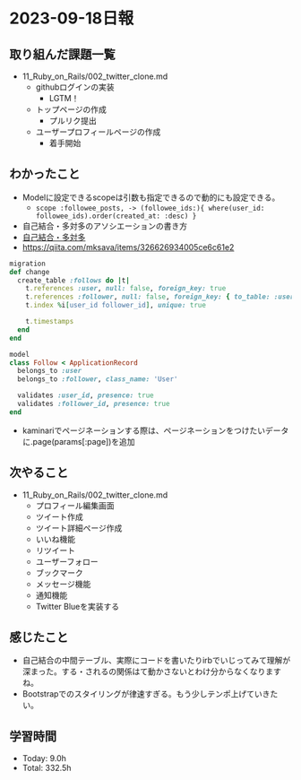 # 2023-09-18日報

## 取り組んだ課題一覧
* 11_Ruby_on_Rails/002_twitter_clone.md
  * githubログインの実装
    * LGTM！
  * トップページの作成
    * プルリク提出
  * ユーザープロフィールページの作成
    * 着手開始　

## わかったこと
* Modelに設定できるscopeは引数も指定できるので動的にも設定できる。
  * `scope :followee_posts, -> (followee_ids:){ where(user_id: followee_ids).order(created_at: :desc) }`
* 自己結合・多対多のアソシエーションの書き方
* [自己結合・多対多](https://qiita.com/yosse95ai/items/7f541509a1e2528e65a4#%E8%A4%87%E6%95%B0%E3%82%AB%E3%83%A9%E3%83%A0%E5%85%B1%E9%80%9A%E3%83%86%E3%83%BC%E3%83%96%E3%83%AB1%E5%AF%BE%E5%A4%9A%E5%A4%9A%E5%AF%BE%E5%A4%9A)
* https://qiita.com/mksava/items/326626934005ce6c61e2

```rb
migration
def change
  create_table :follows do |t|
    t.references :user, null: false, foreign_key: true
    t.references :follower, null: false, foreign_key: { to_table: :users }
    t.index %i[user_id follower_id], unique: true

    t.timestamps
  end
end

model
class Follow < ApplicationRecord
  belongs_to :user
  belongs_to :follower, class_name: 'User'

  validates :user_id, presence: true
  validates :follower_id, presence: true
end
```

* kaminariでページネーションする際は、ページネーションをつけたいデータに.page(params[:page])を追加

## 次やること
* 11_Ruby_on_Rails/002_twitter_clone.md
  * プロフィール編集画面
  * ツイート作成
  * ツイート詳細ページ作成
  * いいね機能
  * リツイート
  * ユーザーフォロー
  * ブックマーク
  * メッセージ機能
  * 通知機能
  * Twitter Blueを実装する

## 感じたこと
* 自己結合の中間テーブル、実際にコードを書いたりirbでいじってみて理解が深まった。する・されるの関係はて動かさないとわけ分からなくなりますね。
* Bootstrapでのスタイリングが律速すぎる。もう少しテンポ上げていきたい。

## 学習時間
* Today: 9.0h
* Total: 332.5h